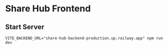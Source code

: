 # Share Hub Frontend

## Start Server

```
VITE_BACKEND_URL="share-hub-backend-production.up.railway.app" npm run dev
```
